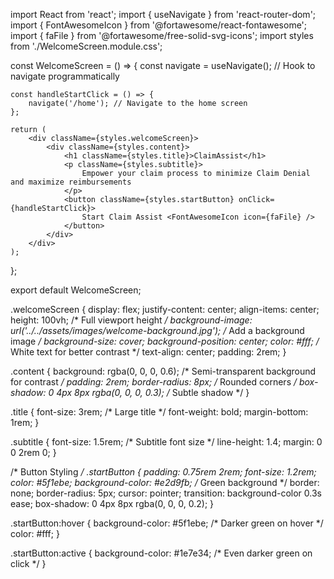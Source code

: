 import React from 'react';
import { useNavigate } from 'react-router-dom';
import { FontAwesomeIcon } from '@fortawesome/react-fontawesome';
import { faFile } from '@fortawesome/free-solid-svg-icons';
import styles from './WelcomeScreen.module.css';

const WelcomeScreen = () => {
    const navigate = useNavigate(); // Hook to navigate programmatically

    const handleStartClick = () => {
        navigate('/home'); // Navigate to the home screen
    };

    return (
        <div className={styles.welcomeScreen}>
            <div className={styles.content}>
                <h1 className={styles.title}>ClaimAssist</h1>
                <p className={styles.subtitle}>
                    Empower your claim process to minimize Claim Denial and maximize reimbursements
                </p>
                <button className={styles.startButton} onClick={handleStartClick}>
                    Start Claim Assist <FontAwesomeIcon icon={faFile} />
                </button>
            </div>
        </div>
    );
};

export default WelcomeScreen;





.welcomeScreen {
    display: flex;
    justify-content: center;
    align-items: center;
    height: 100vh; /* Full viewport height */
    background-image: url('../../assets/images/welcome-background.jpg'); /* Add a background image */
    background-size: cover;
    background-position: center;
    color: #fff; /* White text for better contrast */
    text-align: center;
    padding: 2rem;
}

.content {
    background: rgba(0, 0, 0, 0.6); /* Semi-transparent background for contrast */
    padding: 2rem;
    border-radius: 8px; /* Rounded corners */
    box-shadow: 0 4px 8px rgba(0, 0, 0, 0.3); /* Subtle shadow */
}

.title {
    font-size: 3rem; /* Large title */
    font-weight: bold;
    margin-bottom: 1rem;
}

.subtitle {
    font-size: 1.5rem; /* Subtitle font size */
    line-height: 1.4;
    margin: 0 0 2rem 0;
}

/* Button Styling */
.startButton {
    padding: 0.75rem 2rem;
    font-size: 1.2rem;
    color: #5f1ebe;
    background-color: #e2d9fb; /* Green background */
    border: none;
    border-radius: 5px;
    cursor: pointer;
    transition: background-color 0.3s ease;
    box-shadow: 0 4px 8px rgba(0, 0, 0, 0.2);
}

.startButton:hover {
    background-color: #5f1ebe; /* Darker green on hover */
    color: #fff;
}

.startButton:active {
    background-color: #1e7e34; /* Even darker green on click */
}

